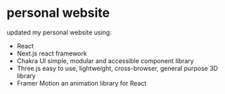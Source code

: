 # personal website
updated my personal website
using:
- React
- Next.js react framework
- Chakra UI simple, modular and accessible component library
- Three.js easy to use, lightweight, cross-browser, general purpose 3D library
- Framer Motion an animation library for React


